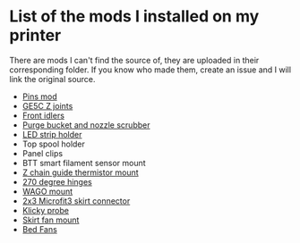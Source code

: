 # List of the mods I installed on my printer
There are mods I can't find the source of, they are uploaded in their corresponding folder. If you know who made them, create an issue and I will link the original source.
- [Pins mod](https://github.com/VoronDesign/VoronUsers/tree/master/printer_mods/hartk1213/Voron2.4_Trident_Pins_Mod)
- [GE5C Z joints](https://github.com/VoronDesign/VoronUsers/tree/master/printer_mods/hartk1213/Voron2.4_GE5C)
- [Front idlers](https://github.com/Ramalama2/Voron-2-Mods/tree/main/Front_Idlers)
- [Purge bucket and nozzle scrubber](https://github.com/VoronDesign/VoronUsers/tree/master/printer_mods/edwardyeeks/Decontaminator_Purge_Bucket_&_Nozzle_Scrubber)
- [LED strip holder](https://www.thingiverse.com/thing:4933314)
- Top spool holder
- Panel clips
- BTT smart filament sensor mount
- [Z chain guide thermistor mount](https://github.com/VoronDesign/VoronUsers/tree/master/printer_mods/jeoje/Z_Chain_Guide_Thermistor_Mount)
- [270 degree hinges](https://github.com/VoronDesign/VoronUsers/tree/master/printer_mods/AlexanderT-Moss/270-Clamping-Hinges)
- [WAGO mount](https://github.com/VoronDesign/VoronUsers/tree/master/printer_mods/Boingomw/Wago_mount)
- [2x3 Microfit3 skirt connector](https://github.com/VoronDesign/VoronUsers/tree/master/printer_mods/samwiseg0/microfit_2x3_skirt_connector_adxl)
- [Klicky probe](https://github.com/VoronDesign/VoronUsers/tree/master/printer_mods/JosAr/Klicky-Probe)
- [Skirt fan mount](https://www.teamfdm.com/files/file/357-skirt-fan-mount/)
- [Bed Fans](https://github.com/VoronDesign/VoronUsers/tree/master/printer_mods/Ellis/Bed_Fans/)
